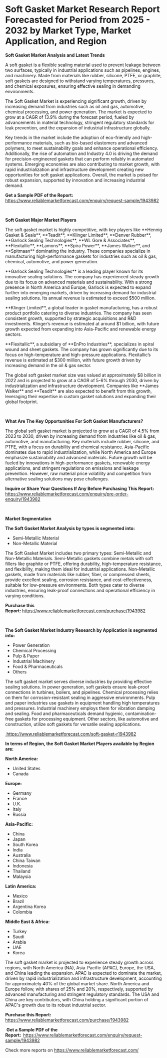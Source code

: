<p><h1>Soft Gasket Market Research Report Forecasted for Period from 2025 -  2032 by Market Type, Market Application, and Region</h1></p><p><strong>Soft Gasket Market Analysis and Latest Trends</strong></p>
<p><p>A soft gasket is a flexible sealing material used to prevent leakage between two surfaces, typically in industrial applications such as pipelines, engines, and machinery. Made from materials like rubber, silicone, PTFE, or graphite, soft gaskets are designed to withstand varying temperatures, pressures, and chemical exposures, ensuring effective sealing in demanding environments.</p><p>The Soft Gasket Market is experiencing significant growth, driven by increasing demand from industries such as oil and gas, automotive, chemical processing, and power generation. The market is expected to grow at a CAGR of 13.9% during the forecast period, fueled by advancements in material technology, stringent regulatory standards for leak prevention, and the expansion of industrial infrastructure globally.</p><p>Key trends in the market include the adoption of eco-friendly and high-performance materials, such as bio-based elastomers and advanced polymers, to meet sustainability goals and enhance operational efficiency. Additionally, the rise of automation and Industry 4.0 is driving the demand for precision-engineered gaskets that can perform reliably in automated systems. Emerging economies are also contributing to market growth, with rapid industrialization and infrastructure development creating new opportunities for soft gasket applications. Overall, the market is poised for robust expansion, supported by innovation and increasing industrial demand.</p></p>
<p><strong>Get a Sample PDF of the Report:&nbsp;</strong> <a href="https://www.reliablemarketforecast.com/enquiry/request-sample/1943982?utm_campaign=1674&utm_medium=2&utm_source=Github&utm_content=ia&utm_term=25012025&utm_id=soft-gasket">https://www.reliablemarketforecast.com/enquiry/request-sample/1943982</a></p>
<p>&nbsp;</p>
<p><strong>Soft Gasket Major Market Players</strong></p>
<p><p>The soft gasket market is highly competitive, with key players like **Hennig Gasket & Seals**, **Teadit**, **Klinger Limited**, **Denver Rubber**, **Garlock Sealing Technologies**, **WL Gore & Associates**, **Flexitallic**, **Lamons**, **Spira Power**, **James Walker**, and **Spitmaan** dominating the industry. These companies specialize in manufacturing high-performance gaskets for industries such as oil & gas, chemical, automotive, and power generation.</p><p>**Garlock Sealing Technologies** is a leading player known for its innovative sealing solutions. The company has experienced steady growth due to its focus on advanced materials and sustainability. With a strong presence in North America and Europe, Garlock is expected to expand further into emerging markets, driven by increasing demand for industrial sealing solutions. Its annual revenue is estimated to exceed $500 million.</p><p>**Klinger Limited**, a global leader in gasket manufacturing, has a robust product portfolio catering to diverse industries. The company has seen consistent growth, supported by strategic acquisitions and R&D investments. Klinger’s revenue is estimated at around $1 billion, with future growth expected from expanding into Asia-Pacific and renewable energy sectors.</p><p>**Flexitallic**, a subsidiary of **EnPro Industries**, specializes in spiral wound and sheet gaskets. The company has grown significantly due to its focus on high-temperature and high-pressure applications. Flexitallic’s revenue is estimated at $300 million, with future growth driven by increasing demand in the oil & gas sector.</p><p>The global soft gasket market size was valued at approximately $8 billion in 2022 and is projected to grow at a CAGR of 5-6% through 2030, driven by industrialization and infrastructure development. Companies like **James Walker** and **Teadit** are also expected to benefit from this growth, leveraging their expertise in custom gasket solutions and expanding their global footprint.</p></p>
<p>&nbsp;</p>
<p><strong>What Are The Key Opportunities For Soft Gasket Manufacturers?</strong></p>
<p><p>The global soft gasket market is projected to grow at a CAGR of 4.5% from 2023 to 2030, driven by increasing demand from industries like oil & gas, automotive, and manufacturing. Key materials include rubber, silicone, and PTFE, with a focus on durability and chemical resistance. Asia-Pacific dominates due to rapid industrialization, while North America and Europe emphasize sustainability and advanced materials. Future growth will be fueled by innovations in high-performance gaskets, renewable energy applications, and stringent regulations on emissions and leakage prevention. However, raw material price volatility and competition from alternative sealing solutions may pose challenges.</p></p>
<p><strong>Inquire or Share Your Questions If Any Before Purchasing This Report:</strong> <a href="https://www.reliablemarketforecast.com/enquiry/pre-order-enquiry/1943982?utm_campaign=1674&utm_medium=2&utm_source=Github&utm_content=ia&utm_term=25012025&utm_id=soft-gasket">https://www.reliablemarketforecast.com/enquiry/pre-order-enquiry/1943982</a></p>
<p>&nbsp;</p>
<p><strong>Market Segmentation</strong></p>
<p><strong>The Soft Gasket Market Analysis by types is segmented into:</strong></p>
<p><ul><li>Semi-Metallic Material</li><li>Non-Metallic Material</li></ul></p>
<p><p>The Soft Gasket Market includes two primary types: Semi-Metallic and Non-Metallic Materials. Semi-Metallic gaskets combine metals with soft fillers like graphite or PTFE, offering durability, high-temperature resistance, and flexibility, making them ideal for industrial applications. Non-Metallic gaskets, made from materials like rubber, fiber, or compressed sheets, provide excellent sealing, corrosion resistance, and cost-effectiveness, suitable for low-pressure environments. Both types cater to diverse industries, ensuring leak-proof connections and operational efficiency in varying conditions.</p></p>
<p><strong>Purchase this Report:&nbsp;</strong><a href="https://www.reliablemarketforecast.com/purchase/1943982?utm_campaign=1674&utm_medium=2&utm_source=Github&utm_content=ia&utm_term=25012025&utm_id=soft-gasket">https://www.reliablemarketforecast.com/purchase/1943982</a></p>
<p>&nbsp;</p>
<p><strong>The Soft Gasket Market Industry Research by Application is segmented into:</strong></p>
<p><ul><li>Power Generation</li><li>Chemical Processing</li><li>Pulp & Paper</li><li>Industrial Machinery</li><li>Food & Pharmaceuticals</li><li>Others</li></ul></p>
<p><p>The soft gasket market serves diverse industries by providing effective sealing solutions. In power generation, soft gaskets ensure leak-proof connections in turbines, boilers, and pipelines. Chemical processing relies on them for corrosion-resistant sealing in aggressive environments. Pulp and paper industries use gaskets in equipment handling high temperatures and pressures. Industrial machinery employs them for vibration damping and sealing. Food and pharmaceuticals demand hygienic, contamination-free gaskets for processing equipment. Other sectors, like automotive and construction, utilize soft gaskets for versatile sealing applications.</p></p>
<p><a href="https://www.reliablemarketforecast.com/soft-gasket-r1943982?utm_campaign=1674&utm_medium=2&utm_source=Github&utm_content=ia&utm_term=25012025&utm_id=soft-gasket">&nbsp;https://www.reliablemarketforecast.com/soft-gasket-r1943982</a></p>
<p><strong>In terms of Region, the Soft Gasket Market Players available by Region are:</strong></p>
<p>
    <p> <strong> North America: </strong>
        <ul>
            <li>United States</li>
            <li>Canada</li>
        </ul>
        </p> 
    <p> <strong> Europe: </strong>
        <ul>
            <li>Germany</li>
            <li>France</li>
            <li>U.K.</li>
            <li>Italy</li>
            <li>Russia</li>
        </ul>
        </p> 
    <p> <strong> Asia-Pacific: </strong>
        <ul>
            <li>China</li>
            <li>Japan</li>
            <li>South Korea</li>
            <li>India</li>
            <li>Australia</li>
            <li>China Taiwan</li>
            <li>Indonesia</li>
            <li>Thailand</li>
            <li>Malaysia</li>
        </ul>
        </p> 
    <p> <strong> Latin America: </strong>
        <ul>
            <li>Mexico</li>
            <li>Brazil</li>
            <li>Argentina Korea</li>
            <li>Colombia</li>
        </ul>
        </p> 
    <p> <strong> Middle East & Africa: </strong>
        <ul>
            <li>Turkey</li>
            <li>Saudi</li>
            <li>Arabia</li>
            <li>UAE</li>
            <li>Korea</li>
        </ul>
    </p>
    </p>
<p><p>The soft gasket market is projected to experience steady growth across regions, with North America (NA), Asia-Pacific (APAC), Europe, the USA, and China leading the expansion. APAC is expected to dominate the market, driven by rapid industrialization and infrastructure development, accounting for approximately 40% of the global market share. North America and Europe follow, with shares of 25% and 20%, respectively, supported by advanced manufacturing and stringent regulatory standards. The USA and China are key contributors, with China holding a significant portion of APAC's growth due to its robust industrial sector.</p></p>
<p><strong>Purchase this Report: </strong><a href="https://www.reliablemarketforecast.com/purchase/1943982?utm_campaign=1674&utm_medium=2&utm_source=Github&utm_content=ia&utm_term=25012025&utm_id=soft-gasket">https://www.reliablemarketforecast.com/purchase/1943982</a></p>
<p>&nbsp;<strong>Get a Sample PDF of the Report:&nbsp;&nbsp;</strong><a href="https://www.reliablemarketforecast.com/enquiry/request-sample/1943982?utm_campaign=1674&utm_medium=2&utm_source=Github&utm_content=ia&utm_term=25012025&utm_id=soft-gasket">https://www.reliablemarketforecast.com/enquiry/request-sample/1943982</a></p>
<p><strong></strong></p>
<p>Check more reports on <a href="https://www.reliablemarketforecast.com/?utm_campaign=1674&utm_medium=2&utm_source=Github&utm_content=ia&utm_term=25012025&utm_id=soft-gasket">https://www.reliablemarketforecast.com/</a></p>